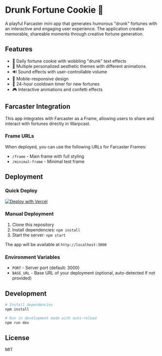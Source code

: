 # Drunk Fortune Cookie 🥠

A playful Farcaster mini app that generates humorous "drunk" fortunes with an interactive and engaging user experience. The application creates memorable, shareable moments through creative fortune generation.

## Features

- 🍪 Daily fortune cookie with wobbling "drunk" text effects
- 🌈 Multiple personalized aesthetic themes with different animations
- 🔊 Sound effects with user-controllable volume
- 📱 Mobile-responsive design
- 🔄 24-hour cooldown timer for new fortunes
- 🎮 Interactive animations and confetti effects

## Farcaster Integration

This app integrates with Farcaster as a Frame, allowing users to share and interact with fortunes directly in Warpcast.

### Frame URLs

When deployed, you can use the following URLs for Farcaster Frames:

- `/frame` - Main frame with full styling
- `/minimal-frame` - Minimal test frame

## Deployment

### Quick Deploy

[![Deploy with Vercel](https://vercel.com/button)](https://vercel.com/new/clone?repository-url=https%3A%2F%2Fgithub.com%2FYOUR-USERNAME%2Fdrunk-fortune-cookie)

### Manual Deployment

1. Clone this repository
2. Install dependencies: `npm install`
3. Start the server: `npm start`

The app will be available at `http://localhost:3000`

### Environment Variables

- `PORT` - Server port (default: 3000)
- `BASE_URL` - Base URL of your deployment (optional, auto-detected if not provided)

## Development

```bash
# Install dependencies
npm install

# Run in development mode with auto-reload
npm run dev
```

## License

MIT